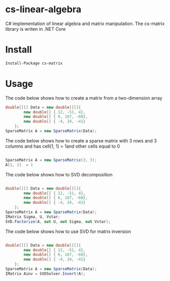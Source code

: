 # cs-linear-algebra
C# implementation of linear algebra and matrix manipulation. The cs-matrix library is writen in .NET Core

# Install

```bash
Install-Package cs-matrix
```

# Usage

The code below shows how to create a matrix from a two-dimension array
```cs
double[][] Data = new double[][]{
        new double[] { 12, -51, 4},
        new double[] { 6, 167, -68},
        new double[] { -4, 24, -41}
    };
SparseMatrix A = new SparseMatrix(Data);
```

The code below shows how to create a sparse matrix with 3 rows and 3 columns and has cell(1, 1) = 1and other cells equal to 0


```cs

SparseMatrix A = new SparseMatrix(3, 3);
A[1, 1]  = 1
```

The code below shows how to SVD decomposition

```cs

double[][] Data = new double[][]{
        new double[] { 12, -51, 4},
        new double[] { 6, 167, -68},
        new double[] { -4, 24, -41}
    };
SparseMatrix A = new SparseMatrix(Data);
IMatrix Sigma, U, Vstar;
SVD.Factorize(A, out U, out Sigma, out Vstar);
```

The code below shows how to use SVD for matrix inversion

```cs

double[][] Data = new double[][]{
        new double[] { 12, -51, 4},
        new double[] { 6, 167, -68},
        new double[] { -4, 24, -41}
    };
SparseMatrix A = new SparseMatrix(Data);
IMatrix Ainv = SVDSolver.Invert(A);
```

